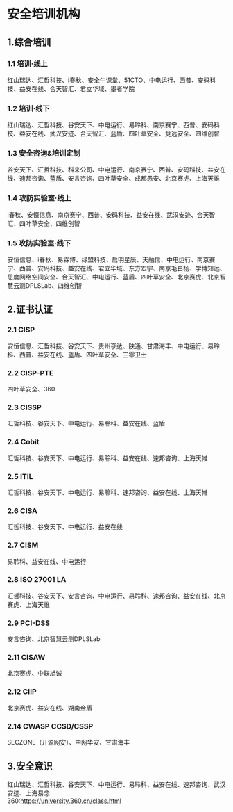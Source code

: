 # 安全培训机构   
## 1.综合培训   
### 1.1  培训·线上   
红山瑞达、汇哲科技、i春秋、安全牛课堂、51CTO、中电运行、西普、安码科技、益安在线、合天智汇、君立华域、墨者学院

### 1.2  培训·线下   
红山瑞达、汇哲科技、谷安天下、中电运行、易聆科、南京赛宁、西普、安码科技、益安在线、武汉安迹、合天智汇、蓝盾、四叶草安全、竞远安全、四维创智

###  1.3  安全咨询&培训定制   
谷安天下、汇哲科技、科来公司、中电运行、南京赛宁、西普、安码科技、益安在线、速邦咨询、蓝盾、安言咨询、四叶草安全、成都愚安、北京赛虎、上海天帷

### 1.4  攻防实验室·线上  
i春秋、安恒信息、南京赛宁、西普、安码科技、益安在线、武汉安迹、合天智汇、四叶草安全、四维创智

### 1.5  攻防实验室·线下  
安恒信息、i春秋、易霖博、绿盟科技、启明星辰、天融信、中电运行、南京赛宁、西普、安码科技、益安在线、君立华域、东方宏宇、南京毛白杨、学博知远、思度网络空间安全、合天智汇、中电运行、蓝盾、四叶草安全、北京赛虎、北京智慧云测DPLSLab、四维创智

## 2.证书认证
### 2.1  CISP
安恒信息、汇哲科技、谷安天下、贵州亨达、陕通、甘肃海丰、中电运行、易聆科、西普、益安在线、蓝盾、四叶草安全、三零卫士

### 2.2  CISP-PTE
四叶草安全、360

### 2.3  CISSP
汇哲科技、谷安天下、中电运行、易聆科、益安在线、蓝盾

### 2.4  Cobit
汇哲科技、谷安天下、中电运行、易聆科、益安在线、速邦咨询、上海天帷

### 2.5  ITIL
汇哲科技、谷安天下、中电运行、易聆科、速邦咨询、益安在线、上海天帷

### 2.6  CISA
汇哲科技、谷安天下、中电运行、益安在线

### 2.7  CISM
易聆科、益安在线、中电运行

### 2.8  ISO 27001 LA
汇哲科技、谷安天下、安言咨询、中电运行、易聆科、速邦咨询、益安在线、北京赛虎、上海天帷

### 2.9  PCI-DSS
安言咨询、北京智慧云测DPLSLab

### 2.11  CISAW
北京赛虎、中联旭诚

### 2.12  CIIP
北京赛虎、益安在线、湖南金盾

### 2.14  CWASP CCSD/CSSP
SECZONE（开源网安）、中网华安、甘肃海丰  

## 3.安全意识
红山瑞达、汇哲科技、谷安天下、中电运行、易聆科、益安在线、速邦咨询、武汉安迹、上海易念  
360:https://university.360.cn/class.html  
